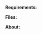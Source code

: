 <strong>Requirements: </strong><br/>

          
<strong>Files:</strong><br/>

      
<strong>About:</strong><br/>
